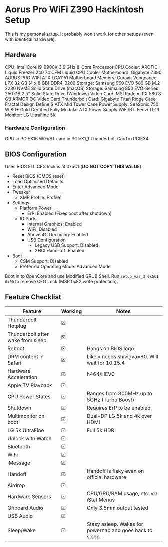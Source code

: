# Aorus Pro WiFi Z390 Hackintosh Setup

This is my personal setup. It probably won't work for other setups (even with identical hardware).

## Hardware

CPU: Intel Core i9-9900K 3.6 GHz 8-Core Processor
CPU Cooler: ARCTIC Liquid Freezer 240 74 CFM Liquid CPU Cooler
Motherboard: Gigabyte Z390 AORUS PRO WIFI ATX LGA1151 Motherboard
Memory: Corsair Vengeance LPX 32 GB (4 x 8 GB) DDR4-3200
Storage: Samsung 960 EVO 500 GB M.2-2280 NVME Solid State Drive (macOS)
Storage: Samsung 850 EVO-Series 250 GB 2.5" Solid State Drive (Windows)
Video Card: MSI Radeon RX 580 8 GB ARMOR OC Video Card
Thunderbolt Card: Gigabyte Titan Ridge
Case: Fractal Design Define S ATX Mid Tower Case
Power Supply: SeaSonic 750 W 80+ Gold Certified Fully Modular ATX Power Supply
WiFi/BT: Fenvi T919
Monitor: LG UltraFine 5K

### Hardware Configuration

GPU in PCIEX16
WiFi/BT card in PCIeX1_1
Thunderbolt Card in PCIEX4

## BIOS Configuration

Uses BIOS F11. CFG lock is at 0x5C1 (**DO NOT COPY THIS VALUE**).

- Reset BIOS (CMOS reset)
- Load Optimised Defaults
- Enter Advanced Mode
- Tweaker
  - XMP Profile: Profile1
- Settings
  - Platform Power
    - ErP: Enabled (Fixes boot after shutdown)
  - IO Ports
    - Internal Graphics: Enabled
    - WiFi: Disabled
    - Above 4G Decoding: Enabled
    - USB Configuration
      - Legacy USB Support: Disabled
      - XHCI Hand-off: Enabled
- Boot
  - CSM Support: Disabled
  - Preferred Operating Mode: Advanced Mode

Boot in to OpenCore and use Modified GRUB Shell. Run `setup_var_3 0x5C1 0x00` to remove CFG Lock (MSR 0xE2 write protection).

## Feature Checklist

| Feature | Working | Notes |
|---------|---------|-------|
| Thunderbolt Hotplug | ☒ |  |
| Thunderbolt after wake from sleep | ☒ |  |
| Reboot | ☒ | Hangs on BIOS logo |
| DRM content in Safari | ☒ | Likely needs shivigva=80. Will wait for 10.15.4 |
| Hardware Acceleration | ☑ | h464/HEVC |
| Apple TV Playback | ☑ |  |
| CPU Power States | ☑ | Ranges from 800MHz up to 5GHz (Turbo Boost) |
| Shutdown | ☑ | Requires ErP to be enabled |
| Multimonitor on boot | ☑ | Dual-DP LG 5k and 4k over HDMI |
| LG 5k UltraFine | ☑ | Full 5k HDR |
| Unlock with Watch | ☑ |  |
| Bluetooth | ☑ |  |
| WiFi | ☑ |  |
| iMessage | ☑ |  |
| Handoff | ☑ | Handoff is flaky even on official hardware |
| Airdrop | ☑ |  |
| Hardware Sensors | ☑ | CPU/GPU/RAM usage, etc. via iStat Menus |
| Onboard Audio | ☑ | Only 3.5mm output tested |
| USB Audio | ☑ |  |
| Sleep/Wake | ☑ | Stasy asleep. Wakes for powernap and goes back to sleep. |

